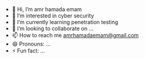 - 👋 Hi, I’m amr hamada emam
- 👀 I’m interested in cyber security
- 🌱 I’m currently learning penetration testing
- 💞️ I’m looking to collaborate on ...
- 📫 How to reach me amrhamadaemam@gmail.com
- 😄 Pronouns: ...
- ⚡ Fun fact: ...

<!---
amr-hamada-emam/amr-hamada-emam is a ✨ special ✨ repository because its `README.md` (this file) appears on your GitHub profile.
You can click the Preview link to take a look at your changes.
--->
